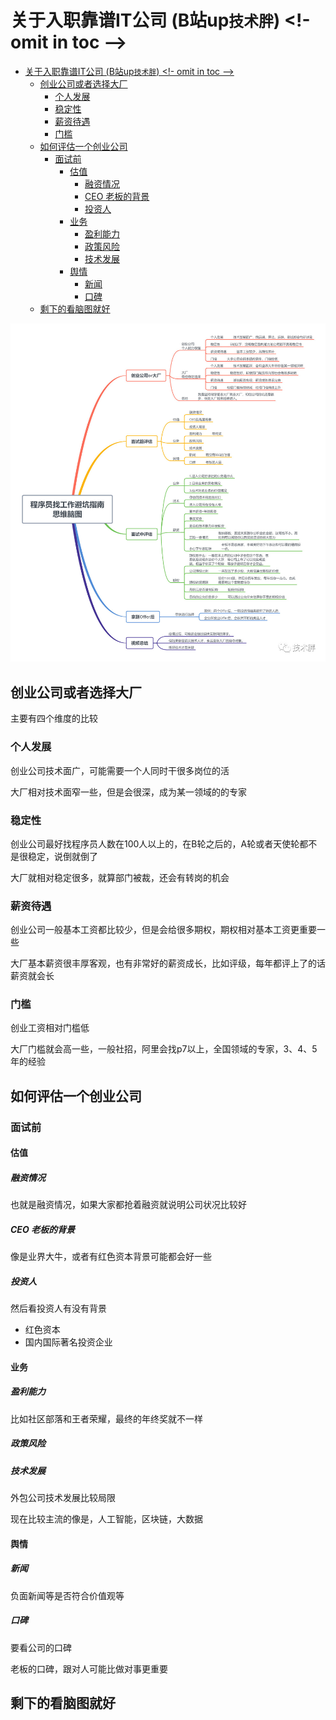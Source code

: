 # 关于入职靠谱IT公司 (B站up```技术胖```) <!- omit in toc -->

- [关于入职靠谱IT公司 (B站up```技术胖```) <!- omit in toc -->](#关于入职靠谱it公司-b站up技术胖---omit-in-toc---)
  - [创业公司或者选择大厂](#创业公司或者选择大厂)
    - [个人发展](#个人发展)
    - [稳定性](#稳定性)
    - [薪资待遇](#薪资待遇)
    - [门槛](#门槛)
  - [如何评估一个创业公司](#如何评估一个创业公司)
    - [面试前](#面试前)
      - [估值](#估值)
        - [融资情况](#融资情况)
        - [CEO 老板的背景](#ceo-老板的背景)
        - [投资人](#投资人)
      - [业务](#业务)
        - [盈利能力](#盈利能力)
        - [政策风险](#政策风险)
        - [技术发展](#技术发展)
      - [舆情](#舆情)
        - [新闻](#新闻)
        - [口碑](#口碑)
  - [剩下的看脑图就好](#剩下的看脑图就好)

![](res/靠谱公司.jpg)

## 创业公司或者选择大厂

主要有四个维度的比较

### 个人发展

创业公司技术面广，可能需要一个人同时干很多岗位的活

大厂相对技术面窄一些，但是会很深，成为某一领域的的专家

### 稳定性

创业公司最好找程序员人数在100人以上的，在B轮之后的，A轮或者天使轮都不是很稳定，说倒就倒了

大厂就相对稳定很多，就算部门被裁，还会有转岗的机会

### 薪资待遇

创业公司一般基本工资都比较少，但是会给很多期权，期权相对基本工资更重要一些

大厂基本薪资很丰厚客观，也有非常好的薪资成长，比如评级，每年都评上了的话薪资就会长

### 门槛

创业工资相对门槛低

大厂门槛就会高一些，一般社招，阿里会找p7以上，全国领域的专家，3、4、5年的经验

## 如何评估一个创业公司

### 面试前

#### 估值

##### 融资情况

也就是融资情况，如果大家都抢着融资就说明公司状况比较好

##### CEO 老板的背景

像是业界大牛，或者有红色资本背景可能都会好一些

##### 投资人

然后看投资人有没有背景
* 红色资本
* 国内国际著名投资企业

#### 业务

##### 盈利能力

比如社区部落和王者荣耀，最终的年终奖就不一样

##### 政策风险

##### 技术发展

外包公司技术发展比较局限

现在比较主流的像是，人工智能，区块链，大数据

#### 舆情

##### 新闻

负面新闻等是否符合价值观等

##### 口碑

要看公司的口碑

老板的口碑，跟对人可能比做对事更重要

## 剩下的看脑图就好